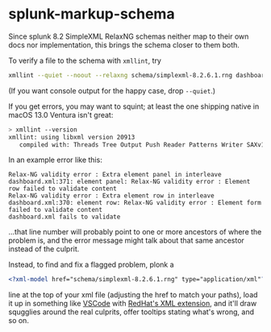 # splunk-markup-schema

Since splunk 8.2 SimpleXML RelaxNG schemas neither map to their own docs nor implementation, this brings the schema closer to them both.

To verify a file to the schema with `xmllint`, try

```sh
xmllint --quiet --noout --relaxng schema/simplexml-8.2.6.1.rng dashboard.xml
```

(If you want console output for the happy case, drop `--quiet`.)

If you get errors, you may want to squint; at least the one shipping native in macOS 13.0 Ventura isn't great:

```sh
> xmllint --version
xmllint: using libxml version 20913
   compiled with: Threads Tree Output Push Reader Patterns Writer SAXv1 FTP HTTP DTDValid HTML Legacy C14N Catalog XPath XPointer XInclude ICU ISO8859X Unicode Regexps Automata Schemas Schematron Modules Debug Zlib
```

In an example error like this:

```
Relax-NG validity error : Extra element panel in interleave
dashboard.xml:371: element panel: Relax-NG validity error : Element row failed to validate content
Relax-NG validity error : Extra element row in interleave
dashboard.xml:370: element row: Relax-NG validity error : Element form failed to validate content
dashboard.xml fails to validate
```

…that line number will probably point to one or more ancestors of where the problem is, and the error message might talk about that same ancestor instead of the culprit.

Instead, to find and fix a flagged problem, plonk a

```xml
<?xml-model href="schema/simplexml-8.2.6.1.rng" type="application/xml"?>
```

line at the top of your xml file (adjusting the href to match your paths),
load it up in something like [VSCode](https://code.visualstudio.com/) with
[RedHat's XML extension](https://marketplace.visualstudio.com/items?itemName=redhat.vscode-xml),
and it'll draw squgglies around the real culprits,
offer tooltips stating what's wrong, and so on.
